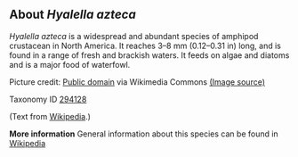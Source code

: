 **About *Hyalella azteca***
-------------------------
*Hyalella azteca* is a widespread and abundant species of amphipod 
crustacean in North America. It reaches 3–8 mm (0.12–0.31 in) long, 
and is found in a range of fresh and brackish waters. It feeds on 
algae and diatoms and is a major food of waterfowl.


Picture credit: [Public domain](https://commons.wikimedia.org/wiki/File:Hyalella_azteca_2.jpg#Licensing) via Wikimedia Commons [(Image source)](https://upload.wikimedia.org/wikipedia/commons/thumb/3/35/Hyalella_azteca_2.jpg/229px-Hyalella_azteca_2.jpg)

Taxonomy ID [294128](https://www.uniprot.org/taxonomy/294128)

(Text from [Wikipedia](https://en.wikipedia.org/).)

**More information**
General information about this species can be found in [Wikipedia](https://en.wikipedia.org/wiki/Hyalella_azteca)
